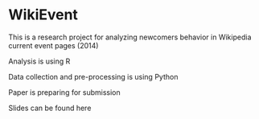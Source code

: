 # WikiEvent
This is a research project for analyzing newcomers behavior in Wikipedia current event pages (2014)

Analysis is using R

Data collection and pre-processing is using Python

Paper is preparing for submission

Slides can be found here
